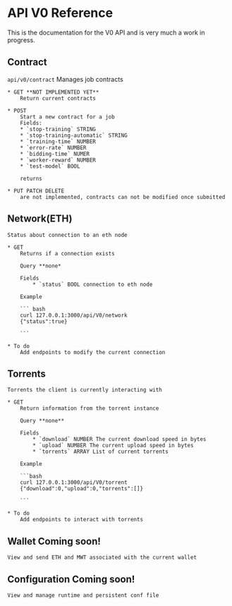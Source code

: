 # API V0 Reference 

This is the documentation for the V0 API and is very much a work in progress.

## Contract
`api/v0/contract`
	Manages job contracts

	* GET **NOT IMPLEMENTED YET**
		Return current contracts

	* POST
		Start a new contract for a job 
		Fields:
		* `stop-training` STRING
		* `stop-training-automatic` STRING
		* `training-time` NUMBER
		* `error-rate` NUMBER
		* `bidding-time` NUMER
		* `worker-reward` NUMBER
		* `test-model` BOOL
		
		returns

	* PUT PATCH DELETE
		are not implemented, contracts can not be modified once submitted

## Network(ETH)
	Status about connection to an eth node

	* GET
		Returns if a connection exists

		Query **none*

		Fields
			* `status` BOOL connection to eth node

		Example

		``` bash
		curl 127.0.0.1:3000/api/V0/network
		{"status":true}
		
		```

	* To do
		Add endpoints to modify the current connection

## Torrents
	Torrents the client is currently interacting with

	* GET
		Return information from the torrent instance

		Query **none**

		Fields
			* `download` NUMBER The current download speed in bytes
			* `upload` NUMBER The current upload speed in bytes
			* `torrents` ARRAY List of current torrents

		Example

		```bash
		curl 127.0.0.1:3000/api/V0/torrent
		{"download":0,"upload":0,"torrents":[]}
		
		```

	* To do
		Add endpoints to interact with torrents


## Wallet **Coming soon!**
	View and send ETH and MWT associated with the current wallet

## Configuration **Coming soon!**
	View and manage runtime and persistent conf file
